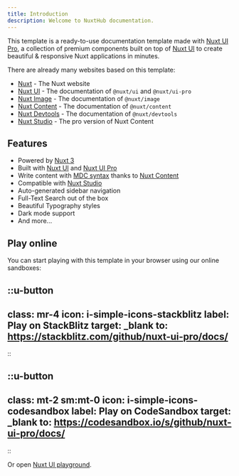 ```yaml
---
title: Introduction
description: Welcome to NuxtHub documentation.
---
```


This template is a ready-to-use documentation template made with [Nuxt UI Pro](https://ui.nuxt.com/pro), a collection of premium components built on top of [Nuxt UI](https://ui.nuxt.com) to create beautiful & responsive Nuxt applications in minutes.

There are already many websites based on this template:

- [Nuxt](https://nuxt.com) - The Nuxt website
- [Nuxt UI](https://ui.nuxt.com) - The documentation of `@nuxt/ui` and `@nuxt/ui-pro`
- [Nuxt Image](https://image.nuxt.com) - The documentation of `@nuxt/image`
- [Nuxt Content](https://content.nuxt.com) - The documentation of `@nuxt/content`
- [Nuxt Devtools](https://devtools.nuxt.com) - The documentation of `@nuxt/devtools`
- [Nuxt Studio](https://nuxt.studio) - The pro version of Nuxt Content

## Features

- Powered by [Nuxt 3](https://nuxt.com)
- Built with [Nuxt UI](https://ui.nuxt.com) and [Nuxt UI Pro](https://ui.nuxt.com/pro)
- Write content with [MDC syntax](https://content.nuxt.com/usage/markdown) thanks to [Nuxt Content](https://content.nuxt.com)
- Compatible with [Nuxt Studio](https://nuxt.studio)
- Auto-generated sidebar navigation
- Full-Text Search out of the box
- Beautiful Typography styles
- Dark mode support
- And more...

## Play online

You can start playing with this template in your browser using our online sandboxes:

::u-button
---
class: mr-4
icon: i-simple-icons-stackblitz
label: Play on StackBlitz
target: _blank
to: https://stackblitz.com/github/nuxt-ui-pro/docs/
---
::

::u-button
---
class: mt-2 sm:mt-0
icon: i-simple-icons-codesandbox
label: Play on CodeSandbox
target: _blank
to: https://codesandbox.io/s/github/nuxt-ui-pro/docs/
---
::

Or open [Nuxt UI playground](https://ui.nuxt.com/playground).

